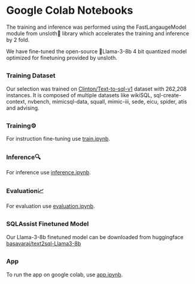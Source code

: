 # Google Colab Notebooks

The training and inference was performed using the FastLangaugeModel module from unsloth🦥 library which accelerates the training and inference by 2 fold. 

We have fine-tuned the open-source 🦙Llama-3-8b 4 bit quantized model optimized for finetuning provided by unsloth.

##
### Training Dataset
Our selection was trained on [Clinton/Text-to-sql-v1](https://huggingface.co/datasets/Clinton/Text-to-sql-v1) dataset with 262,208 instances. It is composed of multiple datasets like wikiSQL, sql-create-context, nvbench, mimicsql-data, squall, mimic-iii, sede, eicu, spider, atis and advising. 

##
### Training⚙️
For instruction fine-tuning use [train.ipynb](SupriyaUpadhyaya/SQLAssist-Text2Sql-Translator/notebooks/train.ipynb). 

##
### Inference🔍 
For inference use [inference.ipynb](SupriyaUpadhyaya/SQLAssist-Text2Sql-Translator/notebooks/inference.ipynb). 

##
### Evaluation📈
For evaluation use [evaluation.ipynb](SupriyaUpadhyaya/SQLAssist-Text2Sql-Translator/notebooks/evaluation.ipynb). 

##
### SQLAssist Finetuned Model
Our Llama-3-8b finetuned model can be downloaded from huggingface [basavaraj/text2sql-Llama3-8b](https://huggingface.co/basavaraj/text2sql-Llama3-8b)

##
### App
To run the app on google colab, use [app.ipynb](SupriyaUpadhyaya/SQLAssist-Text2Sql-Translator/notebooks/app.ipynb). 

